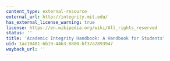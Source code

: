 ```yaml
---
content_type: external-resource
external_url: http://integrity.mit.edu/
has_external_license_warning: true
license: https://en.wikipedia.org/wiki/All_rights_reserved
status: ''
title: 'Academic Integrity Handbook: A Handbook for Students'
uid: 1ac10481-6b19-44b3-8800-bf37a2893947
wayback_url: ''
---
```

